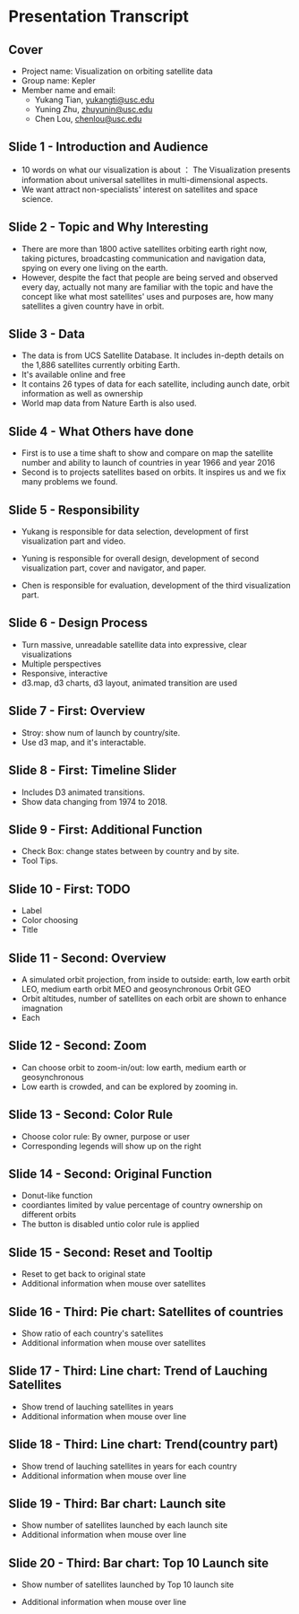 # Presentation Transcript

## Cover
- Project name: Visualization on orbiting satellite data
- Group name: Kepler
- Member name and email:
    - Yukang Tian, yukangti@usc.edu
    - Yuning Zhu, zhuyunin@usc.edu
    - Chen Lou, chenlou@usc.edu
## Slide 1 - Introduction and Audience
- 10 words on what our visualization is about ： The Visualization presents information about universal satellites in multi-dimensional aspects.
- We want attract non-specialists' interest on satellites and space science.
## Slide 2 - Topic and Why Interesting
- There are more than 1800 active satellites orbiting earth right now, taking pictures, broadcasting communication and navigation data, spying on every one living on the earth.  
- However, despite the fact that people are being served and observed every day, actually not many are familiar with the topic and have the concept like what most satellites' uses and purposes are, how many satellites a given country have in orbit.
## Slide 3 - Data
- The data is from UCS Satellite Database.  It includes in-depth details on the 1,886 satellites currently orbiting Earth. 
- It's available online and free
- It contains 26 types of data for each satellite, including aunch date, orbit information as well as ownership
- World map data from Nature Earth is also used.

## Slide 4 - What Others have done
- First is to use a time shaft to show and compare on map the satellite number and ability to launch of countries in year 1966 and year 2016
- Second is to projects satellites based on orbits. It inspires us and we fix many problems we found.

## Slide 5 - Responsibility
- Yukang is responsible for data selection, development of first visualization part and video.

- Yuning is responsible for overall design, development of second visualization part, cover and navigator, and paper.

- Chen is responsible for evaluation, development of the third visualization part.

## Slide 6 - Design Process
- Turn massive, unreadable satellite data into expressive, clear visualizations
- Multiple perspectives
- Responsive, interactive
- d3.map, d3 charts, d3 layout, animated transition are used

## Slide 7 - First: Overview
- Stroy: show num of launch by country/site.
- Use d3 map, and it's interactable.

## Slide 8 - First: Timeline Slider
- Includes D3 animated transitions.
- Show data changing from 1974 to 2018.

## Slide 9 - First: Additional Function
- Check Box: change states between by country and by site.
- Tool Tips.

## Slide 10 - First: TODO
- Label
- Color choosing
- Title

## Slide 11 - Second: Overview
- A simulated orbit projection, from inside to outside: earth, low earth orbit LEO, medium earth orbit MEO and geosynchronous Orbit GEO
- Orbit altitudes, number of satellites on each orbit are shown to enhance imagnation
- Each 


## Slide 12 - Second: Zoom
- Can choose orbit to zoom-in/out: low earth, medium earth or geosynchronous
- Low earth is crowded, and can be explored by zooming in.

## Slide 13 - Second: Color Rule
- Choose color rule: By owner, purpose or user
- Corresponding legends will show up on the right

## Slide 14 - Second: Original Function
- Donut-like function
- coordiantes limited by value percentage of country ownership on different orbits
- The button is disabled untio color rule is applied

## Slide 15 - Second: Reset and Tooltip
- Reset to get back to original state
- Additional information when mouse over satellites


## Slide 16 - Third: Pie chart: Satellites of countries

- Show ratio of each country's satellites
- Additional information when mouse over satellites

## Slide 17 - Third: Line chart: Trend of Lauching Satellites

- Show trend of lauching satellites in years
- Additional information when mouse over line 

## Slide 18 - Third: Line chart: Trend(country part)

- Show trend of lauching satellites in years for each country
- Additional information when mouse over line 

## Slide 19 - Third: Bar chart: Launch site

- Show number of satellites launched by each launch site
- Additional information when mouse over line 

## Slide 20 - Third: Bar chart: Top 10 Launch site

- Show number of satellites launched by Top 10 launch site 
- Additional information when mouse over line 

  ​